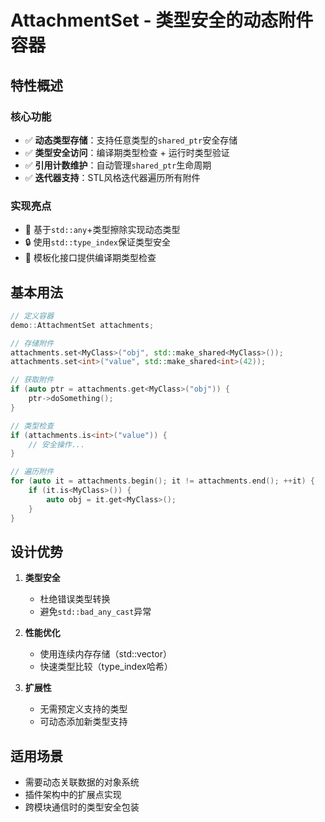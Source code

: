# AttachmentSet - 类型安全的动态附件容器

## 特性概述

### 核心功能
- ✅ **动态类型存储**：支持任意类型的`shared_ptr`安全存储
- ✅ **类型安全访问**：编译期类型检查 + 运行时类型验证
- ✅ **引用计数维护**：自动管理`shared_ptr`生命周期
- ✅ **迭代器支持**：STL风格迭代器遍历所有附件

### 实现亮点
- 🚀 基于`std::any`+类型擦除实现动态类型
- 🔒 使用`std::type_index`保证类型安全
- 🧩 模板化接口提供编译期类型检查

## 基本用法

```cpp
// 定义容器
demo::AttachmentSet attachments;

// 存储附件
attachments.set<MyClass>("obj", std::make_shared<MyClass>());
attachments.set<int>("value", std::make_shared<int>(42));

// 获取附件
if (auto ptr = attachments.get<MyClass>("obj")) {
    ptr->doSomething();
}

// 类型检查
if (attachments.is<int>("value")) {
    // 安全操作...
}

// 遍历附件
for (auto it = attachments.begin(); it != attachments.end(); ++it) {
    if (it.is<MyClass>()) {
        auto obj = it.get<MyClass>();
    }
}
```

## 设计优势

1. **类型安全**
   - 杜绝错误类型转换
   - 避免`std::bad_any_cast`异常

2. **性能优化**
   - 使用连续内存存储（std::vector）
   - 快速类型比较（type_index哈希）

3. **扩展性**
   - 无需预定义支持的类型
   - 可动态添加新类型支持

## 适用场景
- 需要动态关联数据的对象系统
- 插件架构中的扩展点实现
- 跨模块通信时的类型安全包装